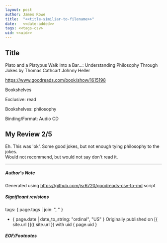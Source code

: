 ```yaml
---
layout: post
author: James Rowe
title:  "<<title-similiar-to-filename>>"
date:   <<date-added>>
tags: <<tags-csv>
uid: <<uid>>
---
```


<!-- highly dependent on how you personally use jekyll templates, and how you want this to show up -->

## Title

Plato and a Platypus Walk Into a Bar...: Understanding Philosophy Through Jokes by Thomas Cathcart
Johnny Heller 

https://www.goodreads.com/book/show/1615198

Bookshelves

Exclusive: read

Bookshelves: philosophy

Binding/Format: Audio CD

## My Review 2/5

Eh. This was 'ok'. Some good jokes, but not enough tying philosophy to the jokes.<br/>Would not recommend, but would not say don't read it.

---

##### Author's Note

Generated using https://github.com/jsr6720/goodreads-csv-to-md script

##### Significant revisions

tags: { page.tags | join: ", " } <!-- todo move this somewhere -->

- { page.date | date_to_string: "ordinal", "US" } Originally published on [{ site.url }]({ site.url }) with uid { page.uid }

##### EOF/Footnotes
